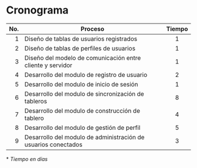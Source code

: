 # Cronograma

No.  | Proceso                                                        | Tiempo
----:|----------------------------------------------------------------|:------:
 1   | Diseño de tablas de usuarios registrados                       | 1
 2   | Diseño de tablas de perfiles de usuarios                       | 1
 3   | Diseño del modelo de comunicación entre cliente y servidor     | 1
 4   | Desarrollo del modulo de registro de usuario                   | 2
 5   | Desarrollo del modulo de inicio de sesión                      | 1
 6   | Desarrollo del modulo de sincronización de tableros            | 8
 7   | Desarrollo del modulo de construcción de tablero               | 4
 8   | Desarrollo del modulo de gestión de perfil                     | 5
 9   | Desarrollo del modulo de administración de usuarios conectados | 3

\* _Tiempo en días_
